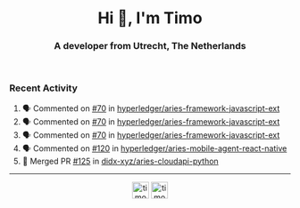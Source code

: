 <h1 align="center">Hi 👋, I'm Timo</h1>
<h3 align="center">A developer from Utrecht, The Netherlands</h3>
<br/>
<!-- https://github.com/rahuldkjain/github-profile-readme-generator --!>

<!--  <p align="left"><img src="https://github-readme-stats.vercel.app/api?username=timoglastra&show_icons=true&count_private=true&" alt="timoglastra" /></p> --!>

<!--
Github language stats
<p align="left"><img src="https://github-readme-stats.vercel.app/api/top-langs/?username=timoglastra&layout=compact" alt="timoglastra" /><p>
-->

<!-- Codestats language stats -->
<!-- <p align="left"><img src="https://codestats-readme.vercel.app/api/top-langs/?username=timoglastra&layout=compact&language_count=12" alt="timoglastra" /><p>    --!>
  
<h3>Recent Activity</h3>

<!--START_SECTION:activity-->
1. 🗣 Commented on [#70](https://github.com/hyperledger/aries-framework-javascript-ext/issues/70) in [hyperledger/aries-framework-javascript-ext](https://github.com/hyperledger/aries-framework-javascript-ext)
2. 🗣 Commented on [#70](https://github.com/hyperledger/aries-framework-javascript-ext/issues/70) in [hyperledger/aries-framework-javascript-ext](https://github.com/hyperledger/aries-framework-javascript-ext)
3. 🗣 Commented on [#70](https://github.com/hyperledger/aries-framework-javascript-ext/issues/70) in [hyperledger/aries-framework-javascript-ext](https://github.com/hyperledger/aries-framework-javascript-ext)
4. 🗣 Commented on [#120](https://github.com/hyperledger/aries-mobile-agent-react-native/issues/120) in [hyperledger/aries-mobile-agent-react-native](https://github.com/hyperledger/aries-mobile-agent-react-native)
5. 🎉 Merged PR [#125](https://github.com/didx-xyz/aries-cloudapi-python/pull/125) in [didx-xyz/aries-cloudapi-python](https://github.com/didx-xyz/aries-cloudapi-python)
<!--END_SECTION:activity-->

---

<p align="center">
<a href="https://twitter.com/timoglastra" target="blank"><img align="center" src="https://cdn.jsdelivr.net/npm/simple-icons@3.0.1/icons/twitter.svg" alt="timoglastra" height="30" width="30" /></a>
<a href="https://linkedin.com/in/timoglastra" target="blank"><img align="center" src="https://cdn.jsdelivr.net/npm/simple-icons@3.0.1/icons/linkedin.svg" alt="timoglastra" height="30" width="30" /></a>
</p>



